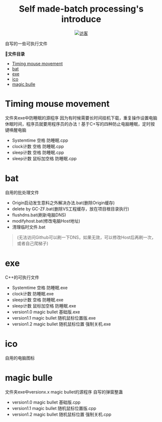 <h1 align="center">Self made-batch processing's introduce</h1>
<p align="center">
      			<a style="margin-inline:5px" target="_blank" href="">
				<img  src="https://visitor-badge.glitch.me/badge?page_id=Self-made-batch-processing" title="访客"/>
			</a>
</p>

自写的一些可执行文件

**📣文件目录**
- [Timing mouse movement](#Timing-mouse-movement)
- [bat](#bat)
- [exe](#exe)
- [ico](#ico)
- [magic bulle](#magic-bulle)

# Timing mouse movement
文件夹exe中防睡眠的源程序
因为有时候需要长时间挂机下载，重复操作设置电脑休眠时间，程序员就要用程序员的办法！基于C+写的四种防止电脑睡眠，定时按键唤醒电脑
* Systemtime 空格 防睡眠.cpp
* clock计数 空格 防睡眠.cpp
* sleep计数 空格 防睡眠.cpp
* sleep计数 鼠标加空格 防睡眠.cpp

# bat
自用的批处理文件
* Origin启动发生意料之外解决办法.bat(删除Origin缓存)
* delete by GC-ZF.bat(删除VS工程缓存，放在项目根目录执行)
* flushdns.bat(刷新电脑DNS)
* modifyhost.bat(修改电脑Host地址)
* 清理临时文件.bat
> (无法访问Github可以刷一下DNS，如果无效，可以修改Host后再刷一次，或者自己爬梯子)

# exe
C++的可执行文件
* Systemtime 空格 防睡眠.exe
* clock计数 防睡眠.exe
* sleep计数 空格 防睡眠.exe
* sleep计数 鼠标加空格 防睡眠.exe
* version1.0 magic bullet 基础版.exe
* version1.1 magic bullet 随机鼠标位置版.exe
* version1.2 magic bullet 随机鼠标位置 强制关机.exe

# ico
自用的电脑图标

# magic bulle
文件夹exe中versionx.x magic bullet的源程序
自写的弹窗整蛊
* version1.0 magic bullet 基础版.cpp
* version1.1 magic bullet 随机鼠标位置版.cpp
* version1.2 magic bullet 随机鼠标位置 强制关机.cpp
